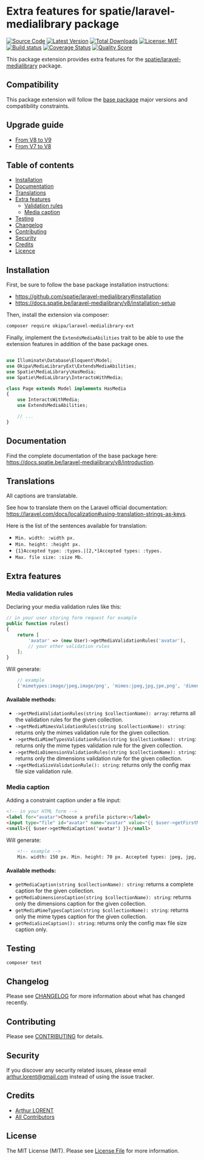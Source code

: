 # Extra features for spatie/laravel-medialibrary package

[![Source Code](https://img.shields.io/badge/source-okipa/laravel--medialibrary--ext-blue.svg)](https://github.com/Okipa/laravel-medialibrary-ext)
[![Latest Version](https://img.shields.io/github/release/okipa/laravel-medialibrary-ext.svg?style=flat-square)](https://github.com/Okipa/laravel-medialibrary-ext/releases)
[![Total Downloads](https://img.shields.io/packagist/dt/okipa/laravel-medialibrary-ext.svg?style=flat-square)](https://packagist.org/packages/okipa/laravel-medialibrary-ext)
[![License: MIT](https://img.shields.io/badge/License-MIT-blue.svg)](https://opensource.org/licenses/MIT)
[![Build status](https://github.com/Okipa/laravel-medialibrary-ext/workflows/CI/badge.svg)](https://github.com/Okipa/laravel-medialibrary-ext/actions)
[![Coverage Status](https://coveralls.io/repos/github/Okipa/laravel-medialibrary-ext/badge.svg?branch=master)](https://coveralls.io/github/Okipa/laravel-medialibrary-ext?branch=master)
[![Quality Score](https://img.shields.io/scrutinizer/g/Okipa/laravel-medialibrary-ext.svg?style=flat-square)](https://scrutinizer-ci.com/g/Okipa/laravel-medialibrary-ext/?branch=master)

This package extension provides extra features for the [spatie/laravel-medialibrary](https://github.com/spatie/laravel-medialibrary) package.

## Compatibility

This package extension will follow the [base package](https://github.com/spatie/laravel-medialibrary) major versions and compatibility constraints.

## Upgrade guide

* [From V8 to V9](/docs/upgrade-guides/from-v8-to-v9.md)
* [From V7 to V8](/docs/upgrade-guides/from-v7-to-v8.md)

## Table of contents

* [Installation](#installation)
* [Documentation](#documentation)
* [Translations](#translations)
* [Extra features](#extra-features)
  * [Validation rules](#media-validation-rules)
  * [Media caption](#media-caption)
* [Testing](#testing)
* [Changelog](#changelog)
* [Contributing](#contributing)
* [Security](#security)
* [Credits](#credits)
* [Licence](#license)

## Installation

First, be sure to follow the base package installation instructions:

* https://github.com/spatie/laravel-medialibrary#installation
* https://docs.spatie.be/laravel-medialibrary/v8/installation-setup

Then, install the extension via composer:

```bash
composer require okipa/laravel-medialibrary-ext
```

Finally, implement the `ExtendsMediaAbilities` trait to be able to use the extension features in addition of the base package ones.

```php

use Illuminate\Database\Eloquent\Model;
use Okipa\MediaLibraryExt\ExtendsMediaAbilities;
use Spatie\MediaLibrary\HasMedia;
use Spatie\MediaLibrary\InteractsWithMedia;

class Page extends Model implements HasMedia
{
    use InteractsWithMedia;
    use ExtendsMediaAbilities;

	// ...
}
```

## Documentation

Find the complete documentation of the base package here: https://docs.spatie.be/laravel-medialibrary/v8/introduction.

## Translations

All captions are translatable.

See how to translate them on the Laravel official documentation: https://laravel.com/docs/localization#using-translation-strings-as-keys.

Here is the list of the sentences available for translation:

* `Min. width: :width px.`
* `Min. height: :height px.`
* `{1}Accepted type: :types.|[2,*]Accepted types: :types.`
* `Max. file size: :size Mb.`

## Extra features

### Media validation rules

Declaring your media validation rules like this:

```php
// in your user storing form request for example
public function rules()
{
    return [
        'avatar' => (new User)->getMediaValidationRules('avatar'),
        // your other validation rules
    ];
}
```

Will generate:

```php
    // example
    ['mimetypes:image/jpeg,image/png', 'mimes:jpeg,jpg,jpe,png', 'dimensions:min_width=60,min_height=20', 'max:5000'];
```

#### Available methods:

* `->getMediaValidationRules(string $collectionName): array`: returns all the validation rules for the given collection.
* `->getMediaMimesValidationRules(string $collectionName): string`: returns only the mimes validation rule for the given collection.
* `->getMediaMimeTypesValidationRules(string $collectionName): string`: returns only the mime types validation rule for the given collection.
* `->getMediaDimensionValidationRules(string $collectionName): string`: returns only the dimensions validation rule for the given collection.
* `->getMediaSizeValidationRule(): string`: returns only the config max file size validation rule.

### Media caption

Adding a constraint caption under a file input:

```html
<!-- in your HTML form -->
<label for="avatar">Choose a profile picture:</label>
<input type="file" id="avatar" name="avatar" value="{{ $user->getFirstMedia('avatar')->name }}">
<small>{{ $user->getMediaCaption('avatar') }}</small>
```

Will generate:

```html
    <!-- example -->
    Min. width: 150 px. Min. height: 70 px. Accepted types: jpeg, jpg, jpe, png. Max file size: 5Mb.
```

#### Available methods:

* `getMediaCaption(string $collectionName): string`: returns a complete caption for the given collection.
* `getMediaDimensionsCaption(string $collectionName): string`: returns only the dimensions caption for the given collection.
* `getMediaMimeTypesCaption(string $collectionName): string`: returns only the mime types caption for the given collection.
* `getMediaSizeCaption(): string`: returns only the config max file size caption only.

## Testing

``` bash
composer test
```

## Changelog

Please see [CHANGELOG](CHANGELOG.md) for more information about what has changed recently.

## Contributing

Please see [CONTRIBUTING](CONTRIBUTING.md) for details.

## Security

If you discover any security related issues, please email arthur.lorent@gmail.com instead of using the issue tracker.

## Credits

- [Arthur LORENT](https://github.com/okipa)
- [All Contributors](../../contributors)

## License

The MIT License (MIT). Please see [License File](LICENSE.md) for more information.
